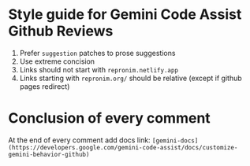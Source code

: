 # Style guide for Gemini Code Assist Github Reviews

1. Prefer `suggestion` patches to prose suggestions
2. Use extreme concision
3. Links should not start with `repronim.netlify.app`
4. Links starting with `repronim.org/` should be relative (except if github pages redirect)

# Conclusion of every comment

At the end of every comment add docs link: `[gemini-docs](https://developers.google.com/gemini-code-assist/docs/customize-gemini-behavior-github)`
